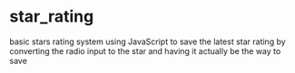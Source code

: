 # star_rating
basic stars rating system using JavaScript to save the latest star rating by converting the radio input to the star and having it actually be the way to save 
